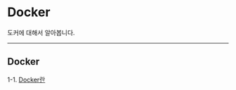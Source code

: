 # Docker
도커에 대해서 알아봅니다.

---

## Docker
1-1. [Docker란](https://velog.io/@bami/Docker-%EB%8F%84%EC%BB%A4%EB%9E%80) <br/>